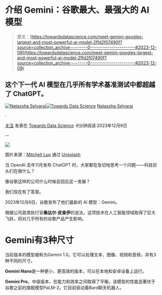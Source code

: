 # 介绍 Gemini：谷歌最大、最强大的 AI 模型

> 原文：[https://towardsdatascience.com/meet-gemini-googles-largest-and-most-powerful-ai-model-2ffd2f07490f?source=collection_archive---------0-----------------------#2023-12-09](https://towardsdatascience.com/meet-gemini-googles-largest-and-most-powerful-ai-model-2ffd2f07490f?source=collection_archive---------0-----------------------#2023-12-09)

## 这个下一代 AI 模型在几乎所有学术基准测试中都超越了 ChatGPT。

[](https://natassha6789.medium.com/?source=post_page-----2ffd2f07490f--------------------------------)[![Natassha Selvaraj](../Images/adea0c904ea1a62e8961d82e4d0dd643.png)](https://natassha6789.medium.com/?source=post_page-----2ffd2f07490f--------------------------------)[](https://towardsdatascience.com/?source=post_page-----2ffd2f07490f--------------------------------)[![Towards Data Science](../Images/a6ff2676ffcc0c7aad8aaf1d79379785.png)](https://towardsdatascience.com/?source=post_page-----2ffd2f07490f--------------------------------) [Natassha Selvaraj](https://natassha6789.medium.com/?source=post_page-----2ffd2f07490f--------------------------------)

·

[关注](https://medium.com/m/signin?actionUrl=https%3A%2F%2Fmedium.com%2F_%2Fsubscribe%2Fuser%2F6a2ef1b1f09d&operation=register&redirect=https%3A%2F%2Ftowardsdatascience.com%2Fmeet-gemini-googles-largest-and-most-powerful-ai-model-2ffd2f07490f&user=Natassha+Selvaraj&userId=6a2ef1b1f09d&source=post_page-6a2ef1b1f09d----2ffd2f07490f---------------------post_header-----------) 发表在 [Towards Data Science](https://towardsdatascience.com/?source=post_page-----2ffd2f07490f--------------------------------) ·6分钟阅读·2023年12月9日[](https://medium.com/m/signin?actionUrl=https%3A%2F%2Fmedium.com%2F_%2Fvote%2Ftowards-data-science%2F2ffd2f07490f&operation=register&redirect=https%3A%2F%2Ftowardsdatascience.com%2Fmeet-gemini-googles-largest-and-most-powerful-ai-model-2ffd2f07490f&user=Natassha+Selvaraj&userId=6a2ef1b1f09d&source=-----2ffd2f07490f---------------------clap_footer-----------)

--

[](https://medium.com/m/signin?actionUrl=https%3A%2F%2Fmedium.com%2F_%2Fbookmark%2Fp%2F2ffd2f07490f&operation=register&redirect=https%3A%2F%2Ftowardsdatascience.com%2Fmeet-gemini-googles-largest-and-most-powerful-ai-model-2ffd2f07490f&source=-----2ffd2f07490f---------------------bookmark_footer-----------)![](../Images/4c9beca1db4c3e59c67d1b0bb75d5e28.png)

图片来源：[Mitchell Luo](https://unsplash.com/@mitchel3uo?utm_content=creditCopyText&utm_medium=referral&utm_source=unsplash) 通过 [Unsplash](https://unsplash.com/photos/google-logo-neon-light-signage-jz4ca36oJ_M?utm_content=creditCopyText&utm_medium=referral&utm_source=unsplash)

当 OpenAI 去年11月发布 ChatGPT 时，大家都在急切地思考一个问题——科技巨头们在做什么？

像谷歌这样的公司什么时候会回应这一发展？

我们现在有了答案。

2023年12月6日，谷歌宣布了他们最新的 AI 模型：Gemini。

根据公司首席执行官**桑达尔·皮查伊**的说法，这项技术在人工智能领域取得了巨大飞跃，将对几乎所有的谷歌产品产生影响。

# Gemini有3种尺寸

当前版本的模型被称为Gemini 1.0。它可以处理文本、图像、视频和音频，并有3种不同的尺寸。

**Gemini Nano**是一种更小、更高效的版本，可以在本地和安卓设备上运行。

**Gemini Pro**，中级版本，在能力和效率之间取得了平衡。该模型的性能显著优于谷歌之前的旗舰模型PaLM-2。它目前驱动着Bard聊天机器人。
